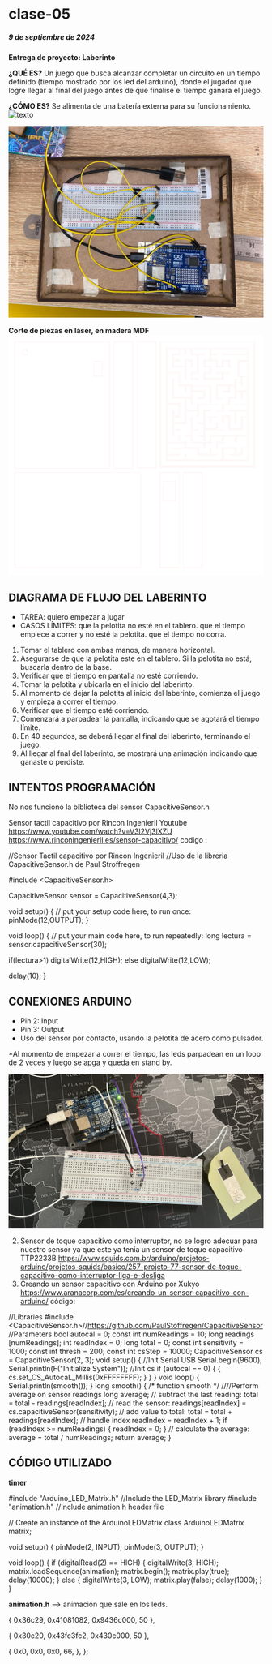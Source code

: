 # clase-05

##### 9 de septiembre de 2024

**Entrega de proyecto: Laberinto**

**¿QUÉ ES?**
Un juego que busca alcanzar completar un circuito en un tiempo definido (tiempo mostrado por los led del arduino), donde el jugador que logre llegar al final del juego antes de que finalise el tiempo ganara el juego.

**¿CÓMO ES?**
Se alimenta de una batería externa para su funcionamiento.
![texto](./laberintoterminado.JPG)

![texto](./conexioneslaberinto.jpeg)

**Corte de piezas en láser, en madera MDF**
![texto](./cortelaser.png)



## DIAGRAMA DE FLUJO DEL LABERINTO
- TAREA: quiero empezar a jugar
- CASOS LÍMITES: que la pelotita no esté en el tablero. que el tiempo empiece a correr y no esté la pelotita. que el tiempo no corra.

1. Tomar el tablero con ambas manos, de manera horizontal.
2. Asegurarse de que la pelotita este en el tablero. Si la pelotita no está, buscarla dentro de la base.
3. Verificar que el tiempo en pantalla no esté corriendo.
4. Tomar la pelotita y ubicarla en el inicio del laberinto.
5. Al momento de dejar la pelotita al inicio del laberinto, comienza el juego y empieza a correr el tiempo.
6. Verificar que el tiempo esté corriendo.
7. Comenzará a parpadear la pantalla, indicando que se agotará el tiempo límite.
8. En 40 segundos, se deberá llegar al final del laberinto, terminando el juego.
9. Al llegar al fnal del laberinto, se mostrará una animación indicando que ganaste o perdiste.

## INTENTOS PROGRAMACIÓN
No nos funcionó la biblioteca del sensor CapacitiveSensor.h

Sensor tactil capacitivo por Rincon Ingenieril Youtube https://www.youtube.com/watch?v=V3l2Vj3lXZU https://www.rinconingenieril.es/sensor-capacitivo/ codigo :

//Sensor Tactil capacitivo por Rincon Ingenieril //Uso de la libreria CapacitiveSensor.h de Paul Stroffregen

#include <CapacitiveSensor.h>

CapacitiveSensor sensor = CapacitiveSensor(4,3);

void setup() { // put your setup code here, to run once: pinMode(12,OUTPUT); }

void loop() { // put your main code here, to run repeatedly: long lectura = sensor.capacitiveSensor(30);

if(lectura>1) digitalWrite(12,HIGH); else digitalWrite(12,LOW);

delay(10); }

## CONEXIONES ARDUINO
 - Pin 2: Input
 - Pin 3: Output
 - Uso del sensor por contacto, usando la pelotita de acero como pulsador.

*Al momento de empezar a correr el tiempo, las leds parpadean en un loop de 2 veces y luego se apga y queda en stand by.

![texto](./intento1sensor.jpg)

2. Sensor de toque capacitivo como interruptor, no se logro adecuar para nuestro sensor ya que este ya tenia un sensor de toque capacitivo TTP2233B https://www.squids.com.br/arduino/projetos-arduino/projetos-squids/basico/257-projeto-77-sensor-de-toque-capacitivo-como-interruptor-liga-e-desliga
3. Creando un sensor capacitivo con Arduino por Xukyo https://www.aranacorp.com/es/creando-un-sensor-capacitivo-con-arduino/ código:

//Libraries #include <CapacitiveSensor.h>//https://github.com/PaulStoffregen/CapacitiveSensor //Parameters bool autocal = 0; const int numReadings = 10; long readings [numReadings]; int readIndex = 0; long total = 0; const int sensitivity = 1000; const int thresh = 200; const int csStep = 10000; CapacitiveSensor cs = CapacitiveSensor(2, 3); void setup() { //Init Serial USB Serial.begin(9600); Serial.println(F("Initialize System")); //Init cs if (autocal == 0) { { cs.set_CS_AutocaL_Millis(0xFFFFFFFF); } } } void loop() { Serial.println(smooth()); } long smooth() { /* function smooth */ ////Perform average on sensor readings long average; // subtract the last reading: total = total - readings[readIndex]; // read the sensor: readings[readIndex] = cs.capacitiveSensor(sensitivity); // add value to total: total = total + readings[readIndex]; // handle index readIndex = readIndex + 1; if (readIndex >= numReadings) { readIndex = 0; } // calculate the average: average = total / numReadings; return average; }

## CÓDIGO UTILIZADO

**timer**

  #include "Arduino_LED_Matrix.h"   //Include the LED_Matrix library
  #include "animation.h"            //Include animation.h header file
  
  // Create an instance of the ArduinoLEDMatrix class
  ArduinoLEDMatrix matrix;
  
  void setup() {
  pinMode(2, INPUT);
  pinMode(3, OUTPUT);
  }
  
  void loop() {
  if (digitalRead(2) == HIGH) {
  digitalWrite(3, HIGH);
  matrix.loadSequence(animation);
  matrix.begin();
  matrix.play(true);
  delay(10000);
  }
  else {
  digitalWrite(3, LOW);
  matrix.play(false);
  delay(1000);
  }
  }  


**animation.h** --> animación que sale en los leds.



{
0x36c29,
0x41081082,
0x9436c000,
50
},

{
0x30c20,
0x43fc3fc2,
0x430c000,
50
},

{
0x0,
0x0,
0x0,
66,
},
};


